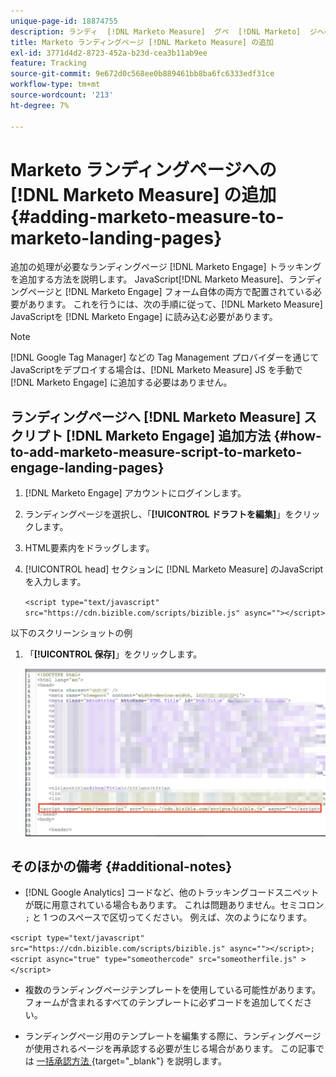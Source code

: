 ```yaml
---
unique-page-id: 18874755
description: ランディ  [!DNL Marketo Measure]  グペ  [!DNL Marketo]  ジへの追加 –  [!DNL Marketo Measure]
title: Marketo ランディングページ [!DNL Marketo Measure] の追加
exl-id: 3771d4d2-8723-452a-b23d-cea3b11ab9ee
feature: Tracking
source-git-commit: 9e672d0c568ee0b889461bb8ba6fc6333edf31ce
workflow-type: tm+mt
source-wordcount: '213'
ht-degree: 7%

---
```


# Marketo ランディングページへの [!DNL Marketo Measure] の追加 {#adding-marketo-measure-to-marketo-landing-pages}

追加の処理が必要なランディングページ [!DNL Marketo Engage] トラッキングを追加する方法を説明します。 JavaScript[!DNL Marketo Measure]、ランディングページと [!DNL Marketo Engage] フォーム自体の両方で配置されている必要があります。 これを行うには、次の手順に従って、[!DNL Marketo Measure] JavaScriptを [!DNL Marketo Engage] に読み込む必要があります。

>[!NOTE]
>
>[!DNL Google Tag Manager] などの Tag Management プロバイダーを通じてJavaScriptをデプロイする場合は、[!DNL Marketo Measure] JS を手動で [!DNL Marketo Engage] に追加する必要はありません。

## ランディングページへ [!DNL Marketo Measure] スクリプト [!DNL Marketo Engage] 追加方法 {#how-to-add-marketo-measure-script-to-marketo-engage-landing-pages}

1. [!DNL Marketo Engage] アカウントにログインします。
1. ランディングページを選択し、「**[!UICONTROL ドラフトを編集]**」をクリックします。
1. HTML要素内をドラッグします。
1. [!UICONTROL head] セクションに [!DNL Marketo Measure] のJavaScriptを入力します。

   `<script type="text/javascript" src="https://cdn.bizible.com/scripts/bizible.js" async=""></script>`

以下のスクリーンショットの例

1. 「**[!UICONTROL 保存]**」をクリックします。

   ![](assets/adding-bizible-to-marketo-landing-pages-1.png)

## そのほかの備考 {#additional-notes}

* [!DNL Google Analytics] コードなど、他のトラッキングコードスニペットが既に用意されている場合もあります。 これは問題ありません。セミコロン `;` と 1 つのスペースで区切ってください。 例えば、次のようになります。

`<script type="text/javascript" src="https://cdn.bizible.com/scripts/bizible.js" async=""></script>; <script async="true" type="someothercode" src="someotherfile.js" ></script>`

* 複数のランディングページテンプレートを使用している可能性があります。フォームが含まれるすべてのテンプレートに必ずコードを追加してください。

* ランディングページ用のテンプレートを編集する際に、ランディングページが使用されるページを再承認する必要が生じる場合があります。 この記事では [ 一括承認方法 ](https://experienceleague.adobe.com/docs/marketo/using/product-docs/demand-generation/landing-pages/landing-page-actions/approve-multiple-landing-pages-at-once.html){target="_blank"} を説明します。
